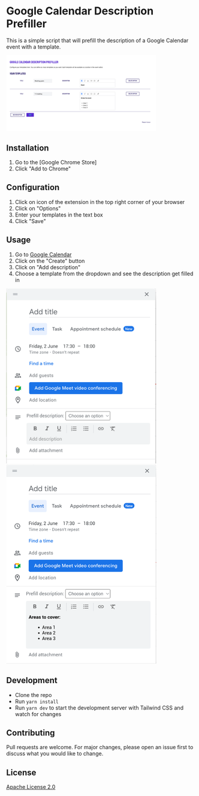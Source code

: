 # Google Calendar Description Prefiller

This is a simple script that will prefill the description of a Google Calendar event with a template.

<img src="https://github.com/prokopsimek/google-calendar-description-prefiller/blob/main/docs/config.png" style="max-width: 400px; align: center;">

## Installation

1. Go to the [Google Chrome Store]
2. Click "Add to Chrome"

## Configuration

1. Click on icon of the extension in the top right corner of your browser
2. Click on "Options"
3. Enter your templates in the text box
4. Click "Save"

## Usage

1. Go to [Google Calendar](https://calendar.google.com/)
2. Click on the "Create" button
3. Click on "Add description"
4. Choose a template from the dropdown and see the description get filled in

<img src="https://github.com/prokopsimek/google-calendar-description-prefiller/blob/main/docs/cal-open.png" style="max-width: 400px;">
<img src="https://github.com/prokopsimek/google-calendar-description-prefiller/blob/main/docs/cal-prefilled.png" style="max-width: 400px;">


## Development

- Clone the repo
- Run `yarn install`
- Run `yarn dev` to start the development server with Tailwind CSS and watch for changes

## Contributing

Pull requests are welcome. For major changes, please open an issue first to discuss what you would like to change.

## License

[Apache License 2.0](https://choosealicense.com/licenses/apache-2.0/)
